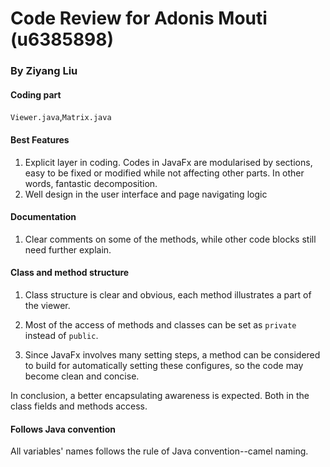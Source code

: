 # Code Review for Adonis Mouti (u6385898)
### By Ziyang Liu

#### Coding part
`Viewer.java`,`Matrix.java`

#### Best Features
1. Explicit layer in coding. Codes in JavaFx are 
modularised by sections, easy to be fixed or modified while 
not affecting other parts. In other words, fantastic
decomposition.
2. Well design in the user interface and page navigating logic

#### Documentation
1. Clear comments on some of the methods,
while other code blocks still need further 
explain.

#### Class and method structure
1. Class structure is clear and obvious, each method
illustrates a part of the viewer.
 
2. Most of the access of methods and classes can be set as `private` instead
of `public`.

3. Since JavaFx involves many setting steps, a method can be considered
to build for automatically setting these configures, so the code may become 
clean and concise. 

In conclusion, a better encapsulating awareness is expected. Both in the class fields and methods access.

#### Follows Java convention
All variables' names follows the rule of Java convention--camel naming.  

